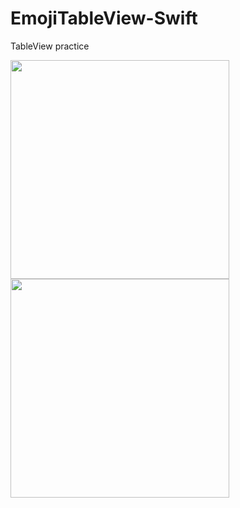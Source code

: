 # EmojiTableView-Swift
TableView practice


<p float="left">
<img src="https://user-images.githubusercontent.com/113794954/213492187-9914ec8d-4c85-4647-afcf-57fa3658a04f.png" width="350"/>
<img src="https://user-images.githubusercontent.com/113794954/213492199-cbec0dca-39bb-4156-8dc4-93aeae0b8abb.png" width="350"/>


